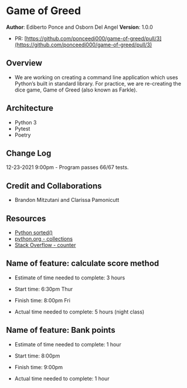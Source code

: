 # Game of Greed

**Author**: Ediberto Ponce and Osborn Del Angel
**Version**: 1.0.0

- PR: [https://github.com/ponceedi000/game-of-greed/pull/3](https://github.com/ponceedi000/game-of-greed/pull/3)

## Overview

- We are working on creating a command line application which uses Python’s built in standard library. For practice, we are re-creating the dice game, Game of Greed (also known as Farkle).


## Architecture

- Python 3
- Pytest
- Poetry

## Change Log

12-23-2021 9:00pm - Program passes 66/67 tests.

## Credit and Collaborations

- Brandon Mitzutani and Clarissa Pamonicutt

## Resources

- [Python sorted()](https://www.w3schools.com/python/ref_func_sorted.asp)
- [python.org - collections](https://docs.python.org/3/library/collections.html#collections.Counter.most_common)
- [Stack Overflow - counter](https://stackoverflow.com/questions/15772092/python-collections-counter)

## Name of feature: calculate score method

- Estimate of time needed to complete: 3 hours

- Start time: 6:30pm Thur

- Finish time: 8:00pm Fri

- Actual time needed to complete: 5 hours (night class)

## Name of feature: Bank points

- Estimate of time needed to complete: 1 hour

- Start time: 8:00pm

- Finish time: 9:00pm

- Actual time needed to complete: 1 hour
